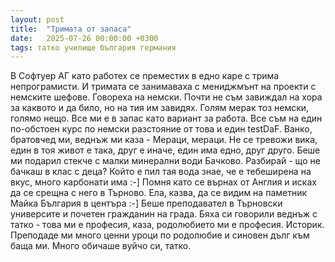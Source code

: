 ```yaml
---
layout: post
title:  "Тримата от запаса"
date:   2025-07-26 00:00:00 +0300
tags: татко училище българия германия
---
```

В Софтуер АГ като работех се преместих в едно каре с трима непрограмисти.
И тримата се занимаваха с мениджмънт на проекти с немските шефове.
Говореха на немски. Почти не съм завиждал на хора за каквото и да било, но на тия им завидях.
Голям мерак тоз немски, голямо нещо. Все ми е в запас като вариант за работа.
Все съм на един по-обстоен курс по немски разстояние от това и един testDaF.
Ванко, братовчед ми, веднъж ми каза - Мераци, мераци.
Не се тревожи вика, един в тоя живот е така, друг е иначе, един има едно, друг друго.
Беше ми подарил стекче с малки минерални води Бачково. Разбирай - що не бачкаш в клас с деца?
Който е пил тая вода знае, че е тебеширена на вкус, много карбонати има :-]
Помня като се върнах от Англия и исках да се срещна с него в Търново.
Ела, казва, да се видим на паметник Майка България в центъра :-]
Беше преподавател в Търновски университе и почетен гражданин на града.
Бяха си говорили веднъж с татко - това ми е професия, каза, родолюбието ми е професия. Историк.
Преподаде ми много ценни уроци по родолюбие и синовен дълг към баща ми. Много обичаше вуйчо си, татко.